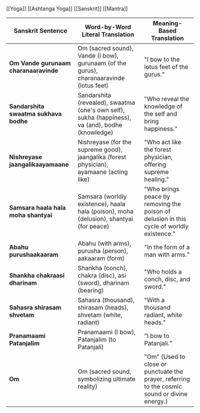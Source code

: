 [[Yoga]]
[[Ashtanga Yoga]]
[[Sanskrit]]
[[Mantra]]

| **Sanskrit Sentence**                       | **Word-by-Word Literal Translation**                                                                                                                                                  | **Meaning-Based Translation**                                                                                     |
|---------------------------------------------|---------------------------------------------------------------------------------------------------------------------------------------------------------------------------------------|-------------------------------------------------------------------------------------------------------------------|
| **Om Vande gurunaam charanaaravinde**       | Om (sacred sound), Vande (I bow), gurunaam (of the gurus), charanaaravinde (lotus feet)                                                                                                | "I bow to the lotus feet of the gurus."                                                                           |
| **Sandarshita swaatma sukhava bodhe**       | Sandarshita (revealed), swaatma (one's own self), sukha (happiness), va (and), bodhe (knowledge)                                                                                        | "Who reveal the knowledge of the self and bring happiness."                                                       |
| **Nishreyase jaangalikaayamaane**           | Nishreyase (for the supreme good), jaangalika (forest physician), ayamaane (acting like)                                                                                                | "Who act like the forest physician, offering supreme healing."                                                    |
| **Samsara haala hala moha shantyai**        | Samsara (worldly existence), haala hala (poison), moha (delusion), shantyai (for peace)                                                                                                 | "Who brings peace by removing the poison of delusion in this cycle of worldly existence."                         |
| **Abahu purushaakaaram**                    | Abahu (with arms), purusha (person), aakaaram (form)                                                                                                                                    | "In the form of a man with arms."                                                                                 |
| **Shankha chakraasi dharinam**              | Shankha (conch), chakra (disc), asi (sword), dharinam (bearing)                                                                                                                         | "Who holds a conch, disc, and sword."                                                                             |
| **Sahasra shirasam shvetam**                | Sahasra (thousand), shirasam (heads), shvetam (white, radiant)                                                                                                                          | "With a thousand radiant, white heads."                                                                           |
| **Pranamaami Patanjalim**                   | Pranamaami (I bow), Patanjalim (to Patanjali)                                                                                                                                           | "I bow to Patanjali."                                                                                             |
| **Om**                                      | Om (sacred sound, symbolizing ultimate reality)                                                                                                                                         | "Om" (Used to close or punctuate the prayer, referring to the cosmic sound or divine energy.)                     |
